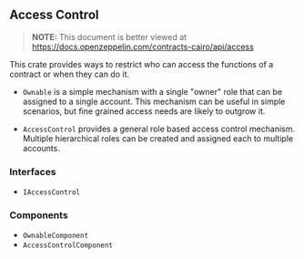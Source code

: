 ## Access Control

> **NOTE:** This document is better viewed at https://docs.openzeppelin.com/contracts-cairo/api/access

This crate provides ways to restrict who can access the functions of a contract or when they can do it.

- `Ownable` is a simple mechanism with a single "owner" role that can be assigned to a single account. This mechanism
can be useful in simple scenarios, but fine grained access needs are likely to outgrow it.

- `AccessControl` provides a general role based access control mechanism. Multiple hierarchical roles can be created
and assigned each to multiple accounts.

### Interfaces

- `IAccessControl`

### Components

- `OwnableComponent`
- `AccessControlComponent`

